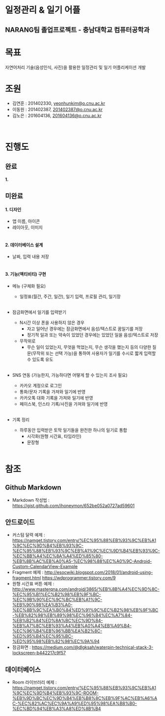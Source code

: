 일정관리 & 일기 어플
==========================================================
NARANG팀 졸업프로젝트 - 충남대학교 컴퓨터공학과
----------------------------------------------------------
# 목표
자연어처리 기술(음성인식, 사진)을 활용한 일정관리 및 일기 어플리케이션 개발
<br />
# 조원
- 김연훈 : 201402330, yeonhunkim@o.cnu.ac.kr 
- 이동원 : 201402387, 201402387@o.cnu.ac.kr
- 김노은 : 201604136, 201604136@o.cnu.ac.kr
<br />

# 진행도
## 완료
#### 1.
  
## 미완료    
#### 1. 디자인
- 앱 이름, 아이콘
- 레이아웃, 이미지
<br /><br />

#### 2. 데이터베이스 설계
- 날짜, 입력 내용 저장
<br /><br />
 
#### 3. 기능(액티비티) 구현
- 메뉴 (구체화 필요)
  - 일정표(월간, 주간, 일간), 일기 입력, 프로필 관리, 일기장
<br /><br /> 

- 잠금화면에서 일기를 입력받기
  - N시간 이상 폰을 사용하지 않은 경우
    - 자고 일어난 경우에는 잠금화면에서 음성/텍스트로 꿈일기를 저장
    - 정기적 일과 또는 약속이 있었던 경우에는 있었던 일을 음성/텍스트로 저장
  - 무작위로
    - 무슨 일이 있었는지, 무엇을 먹었는지, 무슨 생각을 했는지 등의 다양한 질문(무작위 또는 선택 가능)을 통하여
      사용자가 일기를 수시로 짧게 입력할 수 있도록 유도
<br /><br />
  
- SNS 연동 (가능한지, 가능하다면 어떻게 할 수 있는지 조사 필요)
  - 카카오 계정으로 로그인
  - 통화/문자 기록을 가져와 일기에 반영
  - 카카오톡 대화 기록을 가져와 일기에 반영
  - 페이스북, 인스타 기록/사진을 가져와 일기에 반영
<br /><br />
  
- 기록 정리
  - 하루동안 입력받은 토막 일기들을 완전한 하나의 일기로 통합 
    - 시각화(원형 시간표, 타임라인)
    - 문장형
<br /><br />
  
# 참조
## Github Markdown
  - Markdown 작성법 : <https://gist.github.com/ihoneymon/652be052a0727ad59601>
   
## 안드로이드
  - 커스텀 달력 예제 : <https://namget.tistory.com/entry/%EC%95%88%EB%93%9C%EB%A1%9C%EC%9D%B4%EB%93%9C-%EC%95%88%EB%93%9C%EB%A1%9C%EC%9D%B4%EB%93%9C-%EC%BB%A4%EC%8A%A4%ED%85%80-%EB%8B%AC%EB%A0%A5-%EC%98%88%EC%A0%9C-Android-Custom-CalendarView-Example>
  - Fragment 예제 : 
  <http://esocwiki.blogspot.com/2018/01/android-using-fragment.html>
  <https://wdprogrammer.tistory.com/9>
  - 원형 시간표 버튼 예제 : <http://www.masterqna.com/android/3865/%EB%8B%A4%EC%9D%8C-%EC%95%B1%EC%B2%98%EB%9F%BC-%EC%9B%90%EC%9C%BC%EB%A1%9C-%EB%90%98%EA%B3%A0-%EC%8B%9C%EA%B0%84%ED%91%9C%EC%B2%98%EB%9F%BC-%EB%82%98%EB%89%98%EC%96%B4%EC%A7%84-%EB%B2%84%ED%8A%BC%EC%9D%84-%EB%A7%8C%EB%93%A4%EB%A0%A4%EB%A9%B4-%EC%96%B4%EB%96%BB%EA%B2%8C-%ED%95%B4%EC%95%BC-%ED%95%98%EB%82%98%EC%9A%94>
  - 잠금화면 :
  <https://medium.com/@dlgksah/waterpin-technical-stack-3-lockscreen-b442217c9f57>
  
## 데이터베이스
  - Room 라이브러리 예제 : <https://namget.tistory.com/entry/%EC%95%88%EB%93%9C%EB%A1%9C%EC%9D%B4%EB%93%9C-ROOM-%EB%9D%BC%EC%9D%B4%EB%B8%8C%EB%9F%AC%EB%A6%AC-%EC%82%AC%EC%9A%A9%ED%95%98%EA%B8%B0-%EC%BD%94%EB%A3%A8%ED%8B%B4>

